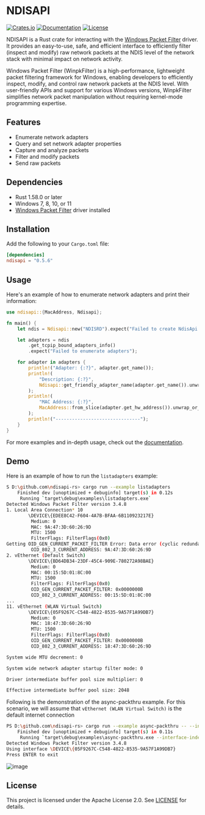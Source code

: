 # NDISAPI

[![Crates.io](https://img.shields.io/crates/v/ndisapi.svg)](https://crates.io/crates/ndisapi)
[![Documentation](https://docs.rs/ndisapi/badge.svg)](https://docs.rs/ndisapi)
[![License](https://img.shields.io/crates/l/ndisapi)](https://github.com/wiresock/ndisapi/blob/main/LICENSE)

NDISAPI is a Rust crate for interacting with the [Windows Packet Filter](https://www.ntkernel.com/windows-packet-filter/) driver. It provides an easy-to-use, safe, and efficient interface to efficiently filter (inspect and modify) raw network packets at the NDIS level of the network stack with minimal impact on network activity.

Windows Packet Filter (WinpkFilter) is a high-performance, lightweight packet filtering framework for Windows, enabling developers to efficiently inspect, modify, and control raw network packets at the NDIS level. With user-friendly APIs and support for various Windows versions, WinpkFilter simplifies network packet manipulation without requiring kernel-mode programming expertise.

## Features

- Enumerate network adapters
- Query and set network adapter properties
- Capture and analyze packets
- Filter and modify packets
- Send raw packets

## Dependencies

- Rust 1.58.0 or later
- Windows 7, 8, 10, or 11
- [Windows Packet Filter](https://github.com/wiresock/ndisapi/releases) driver installed

## Installation

Add the following to your `Cargo.toml` file:

```toml
[dependencies]
ndisapi = "0.5.6"
```

## Usage

Here's an example of how to enumerate network adapters and print their information:

```rust
use ndisapi::{MacAddress, Ndisapi};

fn main() {
    let ndis = Ndisapi::new("NDISRD").expect("Failed to create NdisApi instance");

    let adapters = ndis
        .get_tcpip_bound_adapters_info()
        .expect("Failed to enumerate adapters");

    for adapter in adapters {
        println!("Adapter: {:?}", adapter.get_name());
        println!(
            "Description: {:?}",
            Ndisapi::get_friendly_adapter_name(adapter.get_name()).unwrap_or("Unknown".to_string())
        );
        println!(
            "MAC Address: {:?}",
            MacAddress::from_slice(adapter.get_hw_address()).unwrap_or_default()
        );
        println!("-------------------------------");
    }
}
```

For more examples and in-depth usage, check out the [documentation](https://docs.rs/ndisapi).

## Demo

Here is an example of how to run the `listadapters` example:

```bash
S D:\github.com\ndisapi-rs> cargo run --example listadapters
    Finished dev [unoptimized + debuginfo] target(s) in 0.12s
     Running `target\debug\examples\listadapters.exe`
Detected Windows Packet Filter version 3.4.8
1. Local Area Connection* 10
        \DEVICE\{EDEE8C42-F604-4A7B-BFAA-6B110923217E}
         Medium: 0
         MAC: 9A:47:3D:60:26:9D
         MTU: 1500
         FilterFlags: FilterFlags(0x0)
Getting OID_GEN_CURRENT_PACKET_FILTER Error: Data error (cyclic redundancy check).
         OID_802_3_CURRENT_ADDRESS: 9A:47:3D:60:26:9D
2. vEthernet (Default Switch)
        \DEVICE\{BD64DB34-23DF-45C4-909E-780272A98BAE}
         Medium: 0
         MAC: 00:15:5D:01:8C:00
         MTU: 1500
         FilterFlags: FilterFlags(0x0)
         OID_GEN_CURRENT_PACKET_FILTER: 0x0000000B
         OID_802_3_CURRENT_ADDRESS: 00:15:5D:01:8C:00
...
11. vEthernet (WLAN Virtual Switch)
        \DEVICE\{05F9267C-C548-4822-8535-9A57F1A99DB7}
         Medium: 0
         MAC: 18:47:3D:60:26:9D
         MTU: 1500
         FilterFlags: FilterFlags(0x0)
         OID_GEN_CURRENT_PACKET_FILTER: 0x0000000B
         OID_802_3_CURRENT_ADDRESS: 18:47:3D:60:26:9D

System wide MTU decrement: 0

System wide network adapter startup filter mode: 0

Driver intermediate buffer pool size multiplier: 0

Effective intermediate buffer pool size: 2048

```

Following is the demonstration of the async-packthru example. For this scenario, we will assume that `vEthernet (WLAN Virtual Switch)` is the default internet connection

```bash
PS D:\github.com\ndisapi-rs> cargo run --example async-packthru -- --interface-index 11
    Finished dev [unoptimized + debuginfo] target(s) in 0.11s
     Running `target\debug\examples\async-packthru.exe --interface-index 11`
Detected Windows Packet Filter version 3.4.8
Using interface \DEVICE\{05F9267C-C548-4822-8535-9A57F1A99DB7}
Press ENTER to exit
```
![image](https://github.com/wiresock/ndisapi-rs/assets/20592735/ae6c66fc-70b2-4de2-bd6c-3ecd09b8f123)

## License

This project is licensed under the Apache License 2.0. See [LICENSE](https://github.com/wiresock/ndisapi/blob/main/LICENSE) for details.

